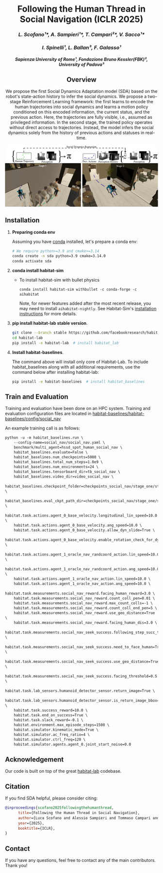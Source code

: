 <div align="center">
<h1>Following the Human Thread in <br /> Social Navigation (ICLR 2025)</h1>
<h3> <i>L. Scofano¹*, A. Sampieri¹*, T. Campari²*, V. Sacco¹*</i></h3>
<h3> <i>I. Spinelli¹, L. Ballan³, F. Galasso¹ </i></h3>
 <h4> <i>Sapienza University of Rome¹, Fondazione Bruno Kessler(FBK)², University of Padova³
</i></h4>

## Overview

We propose the first Social Dynamics Adaptation model (SDA) based on the robot's state-action history to infer the social dynamics. We propose a two-stage Reinforcement Learning framework: the first learns to encode the human trajectories into social dynamics and learns a motion policy conditioned on this encoded information, the current status, and the previous action. Here, the trajectories are fully visible, i.e., assumed as privileged information. In the second stage, the trained policy operates without direct access to trajectories. Instead, the model infers the social dynamics solely from the history of previous actions and statuses in real-time.

![Alt Text](./assets/pipeline_new.jpeg)

</div>

## Installation

1. **Preparing conda env**

   Assuming you have [conda](https://docs.conda.io/projects/conda/en/latest/user-guide/install/) installed, let's prepare a conda env:
   ```bash
   # We require python>=3.9 and cmake>=3.14
   conda create -n sda python=3.9 cmake=3.14.0
   conda activate sda
   ```

1. **conda install habitat-sim**
   - To install habitat-sim with bullet physics
      ```
      conda install habitat-sim withbullet -c conda-forge -c aihabitat
      ```
      Note, for newer features added after the most recent release, you may need to install `aihabitat-nightly`. See Habitat-Sim's [installation instructions](https://github.com/facebookresearch/habitat-sim#installation) for more details.

1. **pip install habitat-lab stable version**.

      ```bash
      git clone --branch stable https://github.com/facebookresearch/habitat-lab.git
      cd habitat-lab
      pip install -e habitat-lab  # install habitat_lab
      ```
1. **Install habitat-baselines**.

    The command above will install only core of Habitat-Lab. To include habitat_baselines along with all additional requirements, use the command below after installing habitat-lab:

      ```bash
      pip install -e habitat-baselines  # install habitat_baselines
      ```

## Train and Evaluation

Training and evaluation have been done on an HPC system.
Training and evaluation configuration files are located in [habitat-baselines/habitat-baselines/config/social_nav](https://github.com/S4b3/SocialNav3.0/tree/main/habitat-baselines/habitat_baselines/config/social_nav)

An example training call is as follows:

```
python -u -m habitat_baselines.run \
    --config-name=social_nav/social_nav.yaml \
    benchmark/multi_agent=hssd_spot_human_social_nav \
    habitat_baselines.evaluate=False \
    habitat_baselines.num_checkpoints=5000 \
    habitat_baselines.total_num_steps=1.0e9 \
    habitat_baselines.num_environments=24 \
    habitat_baselines.tensorboard_dir=tb_social_nav \
    habitat_baselines.video_dir=video_social_nav \
    habitat_baselines.checkpoint_folder=checkpoints_social_nav/stage_one/stage_one_d128_t20_aux_tasks_tommy \
    habitat_baselines.eval_ckpt_path_dir=checkpoints_social_nav/stage_one/stage_one_d128_t20_aux_tasks_tommy \
    habitat.task.actions.agent_0_base_velocity.longitudinal_lin_speed=10.0 \
    habitat.task.actions.agent_0_base_velocity.ang_speed=10.0 \
    habitat.task.actions.agent_0_base_velocity.allow_dyn_slide=True \
    habitat.task.actions.agent_0_base_velocity.enable_rotation_check_for_dyn_slide=False \
    habitat.task.actions.agent_1_oracle_nav_randcoord_action.lin_speed=10.0 \
    habitat.task.actions.agent_1_oracle_nav_randcoord_action.ang_speed=10.0 \
    habitat.task.actions.agent_1_oracle_nav_action.lin_speed=10.0 \
    habitat.task.actions.agent_1_oracle_nav_action.ang_speed=10.0 \
    habitat.task.measurements.social_nav_reward.facing_human_reward=3.0 \
    habitat.task.measurements.social_nav_reward.count_coll_pen=0.01 \
    habitat.task.measurements.social_nav_reward.max_count_colls=-1 \
    habitat.task.measurements.social_nav_reward.count_coll_end_pen=5 \
    habitat.task.measurements.social_nav_reward.use_geo_distance=True \
    habitat.task.measurements.social_nav_reward.facing_human_dis=3.0 \
    habitat.task.measurements.social_nav_seek_success.following_step_succ_threshold=400 \
    habitat.task.measurements.social_nav_seek_success.need_to_face_human=True \
    habitat.task.measurements.social_nav_seek_success.use_geo_distance=True \
    habitat.task.measurements.social_nav_seek_success.facing_threshold=0.5 \
    habitat.task.lab_sensors.humanoid_detector_sensor.return_image=True \
    habitat.task.lab_sensors.humanoid_detector_sensor.is_return_image_bbox=True \
    habitat.task.success_reward=10.0 \
    habitat.task.end_on_success=True \
    habitat.task.slack_reward=-0.1 \
    habitat.environment.max_episode_steps=1500 \
    habitat.simulator.kinematic_mode=True \
    habitat.simulator.ac_freq_ratio=4 \
    habitat.simulator.ctrl_freq=120 \
    habitat.simulator.agents.agent_0.joint_start_noise=0.0
```

## Acknowledgement 
Our code is built on top of the great [habitat-lab](https://github.com/facebookresearch/habitat-lab) codebase.

## Citation
If you find SDA helpful, please consider citing:
```bibtex
@inproceedings{scofano2025followingthehumanthread,
      title={Following the Human Thread in Social Navigation}, 
      author={Luca Scofano and Alessio Sampieri and Tommaso Campari and Valentino Sacco and Indro Spinelli and Lamberto Ballan and Fabio Galasso},
      year={2025},
      booktitle={ICLR},
}
```
## Contact
If you have any questions, feel free to contact any of the main contributors. Thank you!
